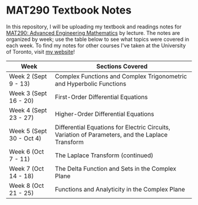 # MAT290 Textbook Notes
In this repository, I will be uploading my textbook and readings notes for [MAT290: Advanced Engineering Mathematics](https://engineering.calendar.utoronto.ca/course/mat290h1) by lecture. The notes are organized by week; use the table below to see what topics were covered in each week. To find my notes for other courses I've taken at the University of Toronto, visit [my website](https://arnav-patil-12.github.io/notes/)!

| Week | Sections Covered |
|-------------|----------------|
| Week 2 (Sept 9 - 13) | Complex Functions and Complex Trigonometric and Hyperbolic Functions |
| Week 3 (Sept 16 - 20) | First-Order Differential Equations |
| Week 4 (Sept 23 - 27) | Higher-Order Differential Equations | 
| Week 5 (Sept 30 - Oct 4) | Differential Equations for Electric Circuits, Variation of Parameters, and the Laplace Transform |
| Week 6 (Oct 7 - 11) | The Laplace Transform (continued) |
| Week 7 (Oct 14 - 18) | The Delta Function and Sets in the Complex Plane |
| Week 8 (Oct 21 - 25) | Functions and Analyticity in the Complex Plane |
